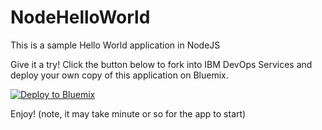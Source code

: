 # NodeHelloWorld

This is a sample Hello World application in NodeJS

Give it a try! Click the button below to fork into IBM DevOps Services and deploy your own copy of this application on Bluemix.

[![Deploy to Bluemix](images/deploy-button.png)](https://bluemix.net/deploy?repository=https://github.com/szbra/NodeHelloWorld.git)

Enjoy! (note, it may take minute or so for the app to start)
